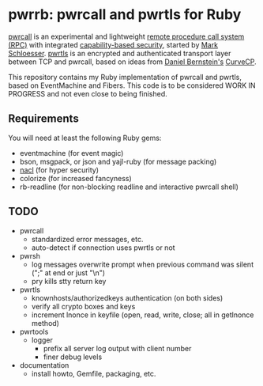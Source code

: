pwrrb: pwrcall and pwrtls for Ruby
==================================

[pwrcall](https://github.com/rep/pwrcall) is an experimental and lightweight
[remote procedure call system (RPC)](https://en.wikipedia.org/wiki/Remote_procedure_call)
with integrated
[capability-based security](https://en.wikipedia.org/wiki/Capability-based_security),
started by [Mark Schloesser](https://github.com/rep/).
[pwrtls](https://github.com/rep/ptls) is an encrypted and authenticated transport layer
between TCP and pwrcall, based on ideas from
[Daniel Bernstein's](http://cr.yp.to/djb.html)
[CurveCP](http://curvecp.org/).

This repository contains my Ruby implementation of pwrcall and pwrtls,
based on EventMachine and Fibers. This code is to be considered
WORK IN PROGRESS and not even close to being finished.

Requirements
------------
You will need at least the following Ruby gems:
* eventmachine (for event magic)
* bson, msgpack, or json and yajl-ruby (for message packing)
* [nacl](https://github.com/mogest/nacl) (for hyper security)
* colorize (for increased fancyness)
* rb-readline (for non-blocking readline and interactive pwrcall shell)

TODO
----
* pwrcall
    * standardized error messages, etc.
    * auto-detect if connection uses pwrtls or not
* pwrsh
    * log messages overwrite prompt when previous command was silent (";" at end or just "\n")
    * pry kills stty return key  
* pwrtls
    * knownhosts/authorizedkeys authentication (on both sides)
    * verify all crypto boxes and keys
    * increment lnonce in keyfile (open, read, write, close; all in getlnonce method)
* pwrtools
    * logger
        * prefix all server log output with client number
        * finer debug levels
* documentation
    * install howto, Gemfile, packaging, etc.
